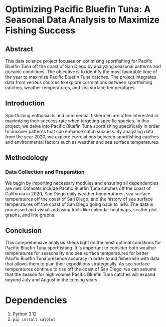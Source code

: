 # Optimizing Pacific Bluefin Tuna: A Seasonal Data Analysis to Maximize Fishing Success

## Abstract
This data science project focuses on optimizing sportfishing for Pacific Bluefin Tuna off the coast of San Diego by analyzing seasonal patterns and oceanic conditions. The objective is to identify the most favorable time of the year to maximize Pacific Bluefin Tuna catches. The project integrates data from verious sources to explore correlations between sportfishing catches, weather temperatures, and sea surface temperatures. 

## Introduction
Sportfishing enthusiasts and commercial fishermen are often interested in maximizing their success rate when targeting specific species. In this project, we delve into Pacific Bluefin Tuna sportfishing specifically in order to uncover patterns that can enhance catch success. By analyzing data from the year 2020, we explore correlations between sportfishing catches and environmental factors such as weather and sea surface temperatures.

## Methodology
### Data Collection and Preparation
We begin by importing necessary modules and ensuring all dependencies are met. Datasets include Pacific Bluefin Tuna catches off the coast of California in 2020, San Diego daily weather temperatures, sea surface temperatures off the coast of San Diego, and the history of sea surface temperatures off the coast of San Diego going back to 1916. The data is processed and visualized using tools like calendar heatmaps, scatter plot graphs, and line graphs.

## Conclusion
This comprehensive analysis sheds light on the most optimal conditions for Pacific Bluefin Tuna sportfishing. It is important to consider both weather temperatures for seasonality and sea surface temperatures for better Pacific Bluefin Tuna presence accuracy in order to aid fishermen with data that allows them to plan their expeditions strategically. As sea surface temperatures continue to rise off the coast of San Diego, we can assume that the season for high volume Pacific Bluefin Tuna catches will expand beyond July and August in the coming years.

# Dependencies
1. Python 3.12
2. `pip install calplot`
